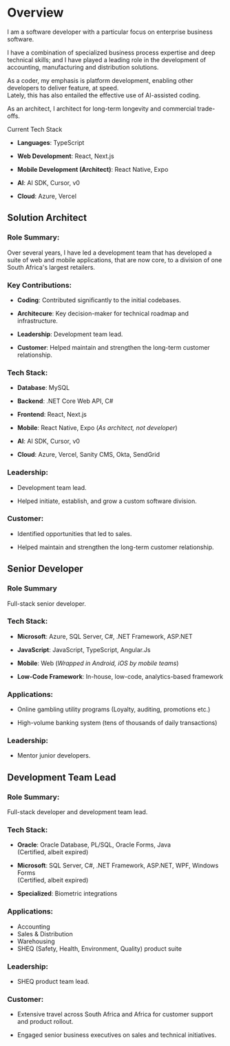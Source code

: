 # Overview

I am a software developer with a particular focus on enterprise business software.

I have a combination of specialized business process expertise and deep technical skills; and I have played a leading role in the development of accounting, manufacturing and distribution solutions.

As a coder, my emphasis is platform development, enabling other developers to deliver feature, at speed.  
Lately, this has also entailed the effective use of AI-assisted coding.

As an architect, I architect for long-term longevity and commercial trade-offs.

Current Tech Stack

- **Languages**: TypeScript

- **Web Development**: React, Next.js

- **Mobile Development (Architect)**: React Native, Expo

- **AI**: AI SDK, Cursor, v0

- **Cloud**: Azure, Vercel

## Solution Architect

### Role Summary:

Over several years, I have led a development team that has developed a suite of web and mobile applications, that are now core, to a division of one South Africa's largest retailers.

### Key Contributions:

- **Coding**: Contributed significantly to the initial codebases.

- **Architecure**: Key decision-maker for technical roadmap and infrastructure.

- **Leadership**: Development team lead.

- **Customer**: Helped maintain and strengthen the long-term customer relationship.

### Tech Stack:

- **Database**: MySQL

- **Backend**: .NET Core Web API, C#

- **Frontend**: React, Next.js

- **Mobile**: React Native, Expo (_As architect, not developer_)

- **AI**: AI SDK, Cursor, v0

- **Cloud**: Azure, Vercel, Sanity CMS, Okta, SendGrid

### Leadership:

- Development team lead.

- Helped initiate, establish, and grow a custom software division.

### Customer:

- Identified opportunities that led to sales.

- Helped maintain and strengthen the long-term customer relationship.

## Senior Developer

### Role Summary

Full-stack senior developer.

### Tech Stack:

- **Microsoft**: Azure, SQL Server, C#, .NET Framework, ASP.NET

- **JavaScript**: JavaScript, TypeScript, Angular.Js

- **Mobile**: Web (_Wrapped in Android, iOS by mobile teams_)

- **Low-Code Framework**: In-house, low-code, analytics-based framework

### Applications:

- Online gambling utility programs (Loyalty, auditing, promotions etc.)

- High-volume banking system (tens of thousands of daily transactions)

### Leadership:

- Mentor junior developers.

## Development Team Lead

### Role Summary:

Full-stack developer and development team lead.

### Tech Stack:

- **Oracle**: Oracle Database, PL/SQL, Oracle Forms, Java  
  (Certified, albeit expired)

- **Microsoft**: SQL Server, C#, .NET Framework, ASP.NET, WPF, Windows Forms  
  (Certified, albeit expired)

- **Specialized**: Biometric integrations

### Applications:

- Accounting
- Sales & Distribution
- Warehousing
- SHEQ (Safety, Health, Environment, Quality) product suite

### Leadership:

- SHEQ product team lead.

### Customer:

- Extensive travel across South Africa and Africa for customer support and product rollout.

- Engaged senior business executives on sales and technical initiatives.
